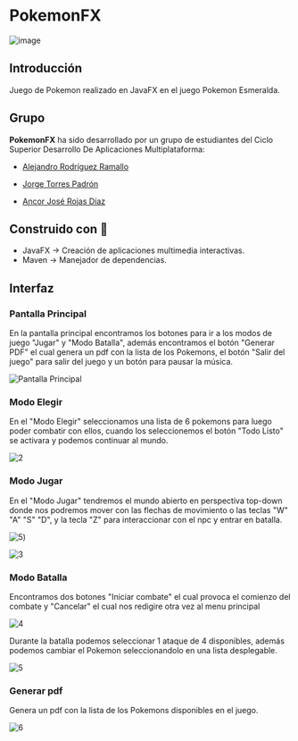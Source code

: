 # PokemonFX
![image](https://user-images.githubusercontent.com/71700574/155287484-f4f6bf62-e03e-48de-ad92-b3925e1431e9.png)

## Introducción

Juego de Pokemon realizado en JavaFX en el juego Pokemon Esmeralda.

## Grupo

**PokemonFX** ha sido desarrollado por un grupo de estudiantes del Ciclo Superior Desarrollo De Aplicaciones Multiplataforma:

- [Alejandro Rodríguez Ramallo](https://github.com/Alejandrorodram)

- [Jorge Torres Padrón](https://github.com/JorgeTorresPadron)

- [Ancor José Rojas Díaz](https://github.com/Ancori)

## Construido con :construction_worker:

* JavaFX -> Creación de aplicaciones multimedia interactivas.
* Maven -> Manejador de dependencias.

## Interfaz

### Pantalla Principal

En la pantalla principal encontramos los botones para ir a los modos de juego "Jugar" y "Modo Batalla", además encontramos el botón "Generar PDF" el cual genera un pdf con la lista de los Pokemons, el botón "Salir del juego" para salir del juego y un botón para pausar la música.

![Pantalla Principal](https://user-images.githubusercontent.com/71700574/155313138-e20d4c05-f172-4a42-8ead-9c7a20724a3e.png)

### Modo Elegir

En el "Modo Elegir" seleccionamos una lista de 6 pokemons para luego poder combatir con ellos, cuando los seleccionemos el botón "Todo Listo" se activara y podemos continuar al mundo.

![2](https://user-images.githubusercontent.com/71700574/155313241-2d84c352-d312-45e3-a597-b2dbde6d8b7b.png)

### Modo Jugar

En el "Modo Jugar" tendremos el mundo abierto en perspectiva top-down donde nos podremos mover con las flechas de movimiento o las teclas "W" "A" "S" "D", y la tecla "Z" para interaccionar con el npc y entrar en batalla.

![5](https://user-images.githubusercontent.com/67567838/155406577-747457a5-a4d4-4a2e-b2e0-c1852a84ed72.png))

![3](https://user-images.githubusercontent.com/71700574/155313260-8334f1a1-1eec-46e0-afff-4477042d27c7.png)

### Modo Batalla

Encontramos dos botones "Iniciar combate" el cual provoca el comienzo del combate y "Cancelar" el cual nos redigire otra vez al menu principal

![4](https://user-images.githubusercontent.com/71700574/155313272-7fce2fd0-a42a-4ae7-a439-cd1eb5bcfb7e.png)

Durante la batalla podemos seleccionar 1 ataque de 4 disponibles, además podemos cambiar el Pokemon seleccionandolo en una lista desplegable.

![5](https://user-images.githubusercontent.com/49475382/155369116-8859e1df-9d1e-4903-944e-54d0f368a34a.png)

### Generar pdf

Genera un pdf con la lista de los Pokemons disponibles en el juego.

![6](https://user-images.githubusercontent.com/71700574/155313318-ed2a18c1-9ef4-4713-9ec9-efe4736485ae.png)
